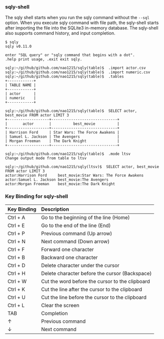 ### sqly-shell

The sqly shell starts when you run the sqly command without the `--sql` option. When you execute sqly command with file path, the sqly-shell starts after importing the file into the SQLite3 in-memory database. 
The sqly-shell also supports command history, and input completion.  

```shell
$ sqly 
sqly v0.11.0

enter "SQL query" or "sqly command that begins with a dot".
.help print usage, .exit exit sqly.

sqly:~/github/github.com/nao1215/sqly(table)$  .import actor.csv
sqly:~/github/github.com/nao1215/sqly(table)$  .import numeric.csv
sqly:~/github/github.com/nao1215/sqly(table)$  .tables
+------------+
| TABLE NAME |
+------------+
| actor      |
| numeric    |
+------------+

sqly:~/github/github.com/nao1215/sqly(table)$  SELECT actor, best_movie FROM actor LIMIT 3
+-------------------+------------------------------+
|       actor       |          best_movie          |
+-------------------+------------------------------+
| Harrison Ford     | Star Wars: The Force Awakens |
| Samuel L. Jackson | The Avengers                 |
| Morgan Freeman    | The Dark Knight              |
+-------------------+------------------------------+

sqly:~/github/github.com/nao1215/sqly(table)$  .mode ltsv
Change output mode from table to ltsv

sqly:~/github/github.com/nao1215/sqly(ltsv)$  SELECT actor, best_movie FROM actor LIMIT 3
actor:Harrison Ford     best_movie:Star Wars: The Force Awakens
actor:Samuel L. Jackson best_movie:The Avengers
actor:Morgan Freeman    best_movie:The Dark Knight
```


### Key Binding for sqly-shell

|Key Binding	|Description|
|:--|:--|
|Ctrl + A	|Go to the beginning of the line (Home)|
|Ctrl + E	|Go to the end of the line (End)|
|Ctrl + P	|Previous command (Up arrow)|
|Ctrl + N	|Next command (Down arrow)|
|Ctrl + F	|Forward one character|
|Ctrl + B	|Backward one character|
|Ctrl + D	|Delete character under the cursor|
|Ctrl + H	|Delete character before the cursor (Backspace)|
|Ctrl + W	|Cut the word before the cursor to the clipboard|
|Ctrl + K	|Cut the line after the cursor to the clipboard|
|Ctrl + U	|Cut the line before the cursor to the clipboard|
|Ctrl + L	|Clear the screen|
|TAB        |Completion|
|↑          |Previous command|
|↓          |Next command|
